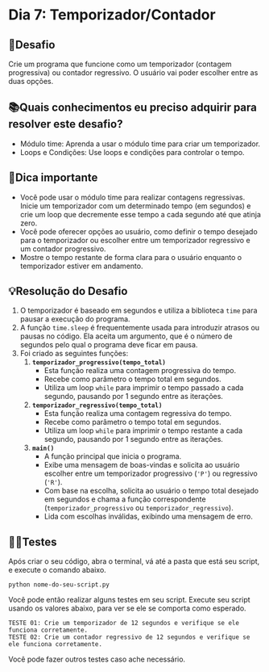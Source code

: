 # Dia 7: Temporizador/Contador

## 🎯Desafio

Crie um programa que funcione como um temporizador (contagem progressiva) ou contador regressivo. O usuário vai poder escolher entre as duas opções.

## 📚Quais conhecimentos eu preciso adquirir para resolver este desafio?

- Módulo time: Aprenda a usar o módulo time para criar um temporizador.
- Loops e Condições: Use loops e condições para controlar o tempo.

## 🔔Dica importante

- Você pode usar o módulo time para realizar contagens regressivas. Inicie um temporizador com um determinado tempo (em segundos) e crie um loop que decremente esse tempo a cada segundo até que atinja zero.
- Você pode oferecer opções ao usuário, como definir o tempo desejado para o temporizador ou escolher entre um temporizador regressivo e um contador progressivo.
- Mostre o tempo restante de forma clara para o usuário enquanto o temporizador estiver em andamento.

## 💡Resolução do Desafio

1. O temporizador é baseado em segundos e utiliza a biblioteca `time` para pausar a execução do programa.
2.  A função `time.sleep` é frequentemente usada para introduzir atrasos ou pausas no código. Ela aceita um argumento, que é o número de segundos pelo qual o programa deve ficar em pausa.
3. Foi criado as seguintes funções:
   1. **`temporizador_progressivo(tempo_total)`**
      - Esta função realiza uma contagem progressiva do tempo.
      - Recebe como parâmetro o tempo total em segundos.
      - Utiliza um loop `while` para imprimir o tempo passado a cada segundo, pausando por 1 segundo entre as iterações.
   2. **`temporizador_regressivo(tempo_total)`**
      - Esta função realiza uma contagem regressiva do tempo.
      - Recebe como parâmetro o tempo total em segundos.
      - Utiliza um loop `while` para imprimir o tempo restante a cada segundo, pausando por 1 segundo entre as iterações.
   3. **`main()`**
      - A função principal que inicia o programa.
      - Exibe uma mensagem de boas-vindas e solicita ao usuário escolher entre um temporizador progressivo (`'P'`) ou regressivo (`'R'`).
      - Com base na escolha, solicita ao usuário o tempo total desejado em segundos e chama a função correspondente (`temporizador_progressivo` ou `temporizador_regressivo`).
      - Lida com escolhas inválidas, exibindo uma mensagem de erro.


## 🕵️‍♀️Testes

Após criar o seu código, abra o terminal, vá até a pasta que está seu script, e execute o comando abaixo.

```
python nome-do-seu-script.py
```



Você pode então realizar alguns testes em seu script. Execute seu script usando os valores abaixo, para ver se ele se comporta como esperado.

```
TESTE 01: Crie um temporizador de 12 segundos e verifique se ele funciona corretamente.
TESTE 02: Crie um contador regressivo de 12 segundos e verifique se ele funciona corretamente.
```



Você pode fazer outros testes caso ache necessário.
